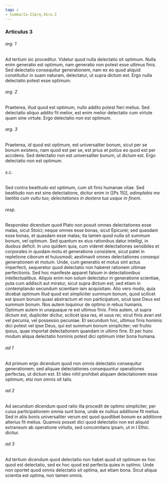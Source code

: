```yaml
---
tags : 
- Summa/Ia-IIæ/q.34/a.3
---
```


### Articulus 3

###### arg. 1
Ad tertium sic proceditur. Videtur quod nulla delectatio sit optimum. Nulla enim generatio est optimum, nam generatio non potest esse ultimus finis. Sed delectatio consequitur generationem, nam ex eo quod aliquid constituitur in suam naturam, delectatur, ut supra dictum est. Ergo nulla delectatio potest esse optimum.

###### arg. 2
Praeterea, illud quod est optimum, nullo addito potest fieri melius. Sed delectatio aliquo addito fit melior, est enim melior delectatio cum virtute quam sine virtute. Ergo delectatio non est optimum.

###### arg. 3
Praeterea, id quod est optimum, est universaliter bonum, sicut per se bonum existens, nam quod est per se, est prius et potius eo quod est per accidens. Sed delectatio non est universaliter bonum, ut dictum est. Ergo delectatio non est optimum.

###### s.c.
Sed contra beatitudo est optimum, cum sit finis humanae vitae. Sed beatitudo non est sine delectatione, dicitur enim in [[Ps 15]], *adimplebis me laetitia cum vultu tuo; delectationes in dextera tua usque in finem*.

###### resp.
Respondeo dicendum quod Plato non posuit omnes delectationes esse malas, sicut Stoici; neque omnes esse bonas, sicut Epicurei; sed quasdam esse bonas, et quasdam esse malas; ita tamen quod nulla sit summum bonum, vel optimum. Sed quantum ex eius rationibus datur intelligi, in duobus deficit. In uno quidem quia, cum videret delectationes sensibiles et corporales in quodam motu et generatione consistere, sicut patet in repletione ciborum et huiusmodi; aestimavit omnes delectationes consequi generationem et motum. Unde, cum generatio et motus sint actus imperfecti, sequeretur quod delectatio non haberet rationem ultimae perfectionis. Sed hoc manifeste apparet falsum in delectationibus intellectualibus. Aliquis enim non solum delectatur in generatione scientiae, puta cum addiscit aut miratur, sicut supra dictum est; sed etiam in contemplando secundum scientiam iam acquisitam. Alio vero modo, quia dicebat optimum illud quod est simpliciter summum bonum, quod scilicet est ipsum bonum quasi abstractum et non participatum, sicut ipse Deus est summum bonum. Nos autem loquimur de optimo in rebus humanis. Optimum autem in unaquaque re est ultimus finis. Finis autem, ut supra dictum est, dupliciter dicitur, scilicet ipsa res, et usus rei; sicut finis avari est vel pecunia, vel possessio pecuniae. Et secundum hoc, ultimus finis hominis dici potest vel ipse Deus, qui est summum bonum simpliciter; vel fruitio ipsius, quae importat delectationem quandam in ultimo fine. Et per hunc modum aliqua delectatio hominis potest dici optimum inter bona humana.

###### ad 1
Ad primum ergo dicendum quod non omnis delectatio consequitur generationem; sed aliquae delectationes consequuntur operationes perfectas, ut dictum est. Et ideo nihil prohibet aliquam delectationem esse optimum, etsi non omnis sit talis.

###### ad 2
Ad secundum dicendum quod ratio illa procedit de optimo simpliciter, per cuius participationem omnia sunt bona, unde ex nullius additione fit melius. Sed in aliis bonis universaliter verum est quod quodlibet bonum ex additione alterius fit melius. Quamvis posset dici quod delectatio non est aliquid extraneum ab operatione virtutis, sed concomitans ipsam, ut in I Ethic. dicitur.

###### ad 3
Ad tertium dicendum quod delectatio non habet quod sit optimum ex hoc quod est delectatio, sed ex hoc quod est perfecta quies in optimo. Unde non oportet quod omnis delectatio sit optima, aut etiam bona. Sicut aliqua scientia est optima, non tamen omnis.


